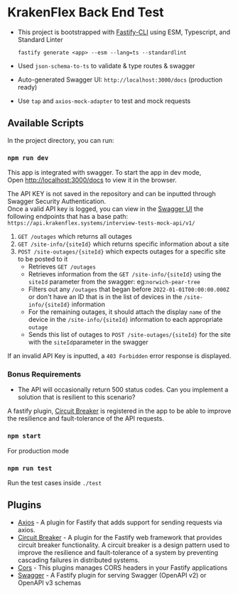 
# KrakenFlex Back End Test

- This project is bootstrapped with [Fastify-CLI](https://www.npmjs.com/package/fastify-cli) using ESM, Typescript, and Standard Linter

      fastify generate <app> --esm --lang=ts --standardlint

- Used `json-schema-to-ts` to validate & type routes & swagger
- Auto-generated Swagger UI: `http://localhost:3000/docs` (production ready)
- Use `tap` and `axios-mock-adapter` to test and mock requests

## Available Scripts

In the project directory, you can run:

### `npm run dev`

This app is integrated with swagger.
To start the app in dev mode,\
Open [http://localhost:3000/docs](http://localhost:3000/docs) to view it in the browser.

The API KEY is not saved in the repository and can be inputted through Swagger Security Authentication.\
Once a valid API key is logged, you can view in the [Swagger UI](http://localhost:3000/docs) the following endpoints that has a base path: `https://api.krakenflex.systems/interview-tests-mock-api/v1/`

1. `GET /outages` which returns all outages
2. `GET /site-info/{siteId}` which returns specific information about a site
3. `POST /site-outages/{siteId}` which expects outages for a specific site to be posted to it
   - Retrieves `GET /outages`
   - Retrieves information from the `GET /site-info/{siteId}` using the `siteId` parameter from the swagger: eg:`norwich-pear-tree`
   - Filters out any `/outages` that began before `2022-01-01T00:00:00.000Z` or don't have an ID that is in the list of devices in the `/site-info/{siteId}` information
   - For the remaining outages, it should attach the display `name` of the device in the `/site-info/{siteId}` information to each appropriate `outage`
   - Sends this list of outages to `POST /site-outages/{siteId}` for the site with the `siteId`parameter in the swagger

If an invalid API Key is inputted, a `403 Forbidden` error response is displayed.

### Bonus Requirements

- The API will occasionally return 500 status codes. Can you implement a solution that is resilient to this scenario?

A fastify plugin, [Circuit Breaker](https://github.com/fastify/fastify-circuit-breaker) is registered in the app to be able to improve the resilience and fault-tolerance of the API requests.

### `npm start`

For production mode

### `npm run test`

Run the test cases inside `./test`

## Plugins

- [Axios](https://github.com/axios/axios) - A plugin for Fastify that adds support for sending requests via axios.
- [Circuit Breaker](https://github.com/fastify/fastify-circuit-breaker) - A plugin for the Fastify web framework that provides circuit breaker functionality. A circuit breaker is a design pattern used to improve the resilience and fault-tolerance of a system by preventing cascading failures in distributed systems.
- [Cors](https://github.com/fastify/fastify-cors) - This plugins manages CORS headers in your Fastify applications
- [Swagger](https://github.com/fastify/fastify-swagger) - A Fastify plugin for serving Swagger (OpenAPI v2) or OpenAPI v3 schemas
